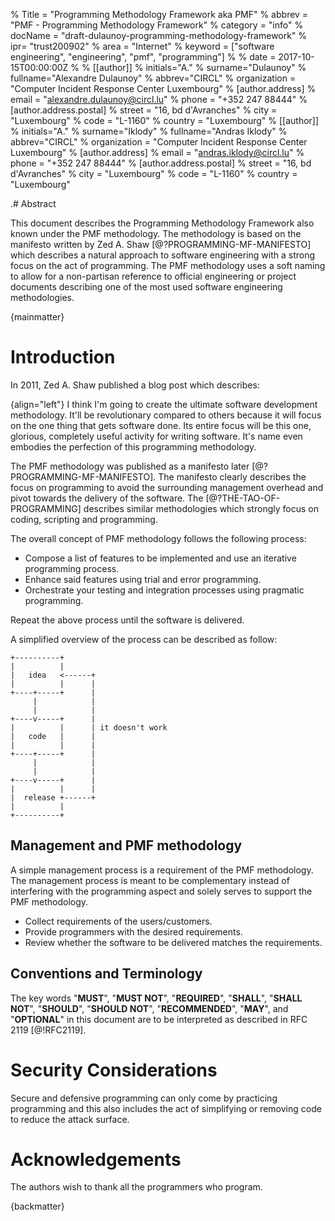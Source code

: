 % Title = "Programming Methodology Framework aka PMF"
% abbrev = "PMF - Programming Methodology Framework"
% category = "info"
% docName = "draft-dulaunoy-programming-methodology-framework"
% ipr= "trust200902"
% area = "Internet"
% keyword = ["software engineering", "engineering", "pmf", "programming"]
%
% date = 2017-10-15T00:00:00Z
%
% [[author]]
% initials="A."
% surname="Dulaunoy"
% fullname="Alexandre Dulaunoy"
% abbrev="CIRCL"
% organization = "Computer Incident Response Center Luxembourg"
%  [author.address]
%  email = "alexandre.dulaunoy@circl.lu"
%  phone = "+352 247 88444"
%   [author.address.postal]
%   street = "16, bd d'Avranches"
%   city = "Luxembourg"
%   code = "L-1160"
%   country = "Luxembourg"
% [[author]]
% initials="A."
% surname="Iklody"
% fullname="Andras Iklody"
% abbrev="CIRCL"
% organization = "Computer Incident Response Center Luxembourg"
%  [author.address]
%  email = "andras.iklody@circl.lu"
%  phone = "+352 247 88444"
%   [author.address.postal]
%   street = "16, bd d'Avranches"
%   city = "Luxembourg"
%   code = "L-1160"
%   country = "Luxembourg"

.# Abstract

This document describes the Programming Methodology Framework also known under the PMF methodology. The methodology is based on the manifesto written by Zed A. Shaw [@?PROGRAMMING-MF-MANIFESTO] which
describes a natural approach to software engineering with a strong focus on the act of programming. The PMF methodology uses a soft naming to allow for a non-partisan reference
to official engineering or project documents describing one of the most used software engineering methodologies.

{mainmatter}

# Introduction

In 2011, Zed A. Shaw published a blog post which describes:

{align="left"} I think I'm going to create the ultimate software development methodology. It'll be revolutionary compared to others because it will focus on the one thing that gets software done. Its entire focus will be this one, glorious, completely useful activity for writing software. It's name even embodies the perfection of this programming methodology.

The PMF methodology was published as a manifesto later [@?PROGRAMMING-MF-MANIFESTO]. The manifesto clearly describes the focus on programming to avoid the surrounding management overhead and pivot towards the delivery of the software. The [@?THE-TAO-OF-PROGRAMMING] describes similar methodologies which strongly focus on coding, scripting and programming.

The overall concept of PMF methodology follows the following process:

- Compose a list of features to be implemented and use an iterative programming process.
- Enhance said features using trial and error programming.
- Orchestrate your testing and integration processes using pragmatic programming.

Repeat the above process until the software is delivered.

A simplified overview of the process can be described as follow:

~~~~~ ascii-art
+----------+
|          |
|   idea   <------+
|          |      |
+----+-----+      |
     |            |
     |            |
+----v-----+      |
|          |      | it doesn't work
|   code   |      |
|          |      |
+----+-----+      |
     |            |
     |            |
+----v-----+      |
|          |      |
|  release +------+
|          |
+----------+
~~~~~

## Management and PMF methodology

A simple management process is a requirement of the PMF methodology.
The management process is meant to be complementary instead of interfering with
the programming aspect and solely serves to support the PMF methodology.

- Collect requirements of the users/customers.
- Provide programmers with the desired requirements.
- Review whether the software to be delivered matches the requirements.

##  Conventions and Terminology

The key words "**MUST**", "**MUST NOT**", "**REQUIRED**", "**SHALL**", "**SHALL NOT**",
"**SHOULD**", "**SHOULD NOT**", "**RECOMMENDED**", "**MAY**", and "**OPTIONAL**" in this
document are to be interpreted as described in RFC 2119 [@!RFC2119].

# Security Considerations

Secure and defensive programming can only come by practicing programming and this also
includes the act of simplifying or removing code to reduce the attack surface.

# Acknowledgements

The authors wish to thank all the programmers who program.

<reference anchor='PROGRAMMING-MF-MANIFESTO' target='http://programming-motherfucker.com'>
  <front>
   <title>Programming Motherfucker, do you speak it?</title>
   <author initials='' surname='Shaw' fullname='Zed A. Shaw'></author>
   <date></date>
  </front>
</reference>

<reference anchor='THE-TAO-OF-PROGRAMMING' target='http://www.mit.edu/~xela/tao.html'>
  <front>
   <title>The Tao of Programming</title>
   <author initials='' surname='James' fullname='Geoffrey James'></author>
   <date></date>
  </front>
</reference>

{backmatter}
